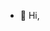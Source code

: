 - 👋 Hi, 

<!---
Belendigitalhouse/Belendigitalhouse is a ✨ special ✨ repository because its `README.md` (this file) appears on your GitHub profile.
You can click the Preview link to take a look at your changes.
--->
